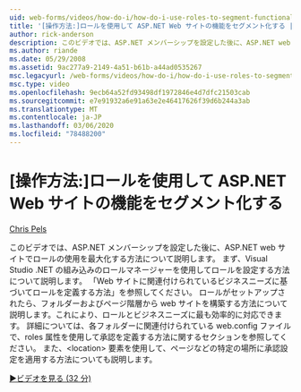 ```yaml
---
uid: web-forms/videos/how-do-i/how-do-i-use-roles-to-segment-functionality-in-an-aspnet-web-site
title: '[操作方法:]ロールを使用して ASP.NET Web サイトの機能をセグメント化する |Microsoft Docs'
author: rick-anderson
description: このビデオでは、ASP.NET メンバーシップを設定した後に、ASP.NET web サイトでロールの使用を最大化する方法について説明します。 まず、をセットアップする方法について説明します。
ms.author: riande
ms.date: 05/29/2008
ms.assetid: 9ac277a9-2149-4a51-b61b-a44ad0535267
msc.legacyurl: /web-forms/videos/how-do-i/how-do-i-use-roles-to-segment-functionality-in-an-aspnet-web-site
msc.type: video
ms.openlocfilehash: 9ecb64a52fd93498df1972846e4d7dfc21503cab
ms.sourcegitcommit: e7e91932a6e91a63e2e46417626f39d6b244a3ab
ms.translationtype: MT
ms.contentlocale: ja-JP
ms.lasthandoff: 03/06/2020
ms.locfileid: "78488200"
---
```

# <a name="how-do-i-use-roles-to-segment-functionality-in-an-aspnet-web-site"></a>[操作方法:]ロールを使用して ASP.NET Web サイトの機能をセグメント化する

[Chris Pels](https://twitter.com/chrispels)

このビデオでは、ASP.NET メンバーシップを設定した後に、ASP.NET web サイトでロールの使用を最大化する方法について説明します。 まず、Visual Studio .NET の組み込みのロールマネージャーを使用してロールを設定する方法について説明します。 「Web サイトに関連付けられているビジネスニーズに基づいてロールを定義する方法」を参照してください。 ロールがセットアップされたら、フォルダーおよびページ階層から web サイトを構築する方法について説明します。これにより、ロールとビジネスニーズに最も効率的に対応できます。 詳細については、各フォルダーに関連付けられている web.config ファイルで、roles 属性を使用して承認を定義する方法に関するセクションを参照してください。 また、&lt;location&gt; 要素を使用して、ページなどの特定の場所に承認設定を適用する方法についても説明します。

[&#9654;ビデオを見る (32 分)](https://channel9.msdn.com/Blogs/ASP-NET-Site-Videos/how-do-i-use-roles-to-segment-functionality-in-an-aspnet-web-site)
